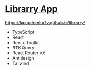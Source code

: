 # [Librarry App](https://kazachenko2v.github.io/librarry/)
https://kazachenko2v.github.io/librarry/

* TypeScript
* React
* Redux Toolkit
* RTK Query
* React Router v.6
* Ant design
* Tailwind
